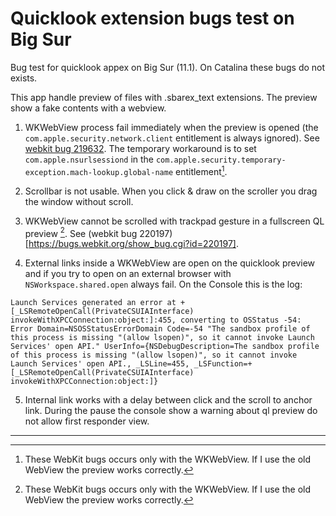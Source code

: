 #  Quicklook extension bugs test on Big Sur

Bug test for quicklook appex on Big Sur (11.1). On Catalina these bugs do not exists.

This app handle preview of files with .sbarex_text extensions. The preview show a fake contents with a webview.

1. WKWebView process fail immediately when the preview is opened (the `com.apple.security.network.client` entitlement is always ignored). See [webkit bug 219632](https://bugs.webkit.org/show_bug.cgi?id=219632). The temporary workaround is to set `com.apple.nsurlsessiond` in the `com.apple.security.temporary-exception.mach-lookup.global-name` entitlement[^footnote1].

2. Scrollbar is not usable. When you click & draw on the scroller you drag the window without scroll.

3. WKWebView cannot be scrolled with trackpad gesture in a fullscreen QL preview [^footnote1]. See (webkit bug 220197)[https://bugs.webkit.org/show_bug.cgi?id=220197].

4. External links inside a WKWebView are open on the quicklook preview and if you try to open on an external browser with `NSWorkspace.shared.open` always fail. On the Console this is the log:

`
Launch Services generated an error at +[_LSRemoteOpenCall(PrivateCSUIAInterface) invokeWithXPCConnection:object:]:455, converting to OSStatus -54: Error Domain=NSOSStatusErrorDomain Code=-54 "The sandbox profile of this process is missing "(allow lsopen)", so it cannot invoke Launch Services' open API." UserInfo={NSDebugDescription=The sandbox profile of this process is missing "(allow lsopen)", so it cannot invoke Launch Services' open API., _LSLine=455, _LSFunction=+[_LSRemoteOpenCall(PrivateCSUIAInterface) invokeWithXPCConnection:object:]}
`

5. Internal link works with a delay between click and the scroll to anchor link. During the pause the console show a warning about ql preview do not allow first responder view.
---
[^footnote1]: These WebKit bugs occurs only with the WKWebView. If I use the old WebView the preview works correctly.

